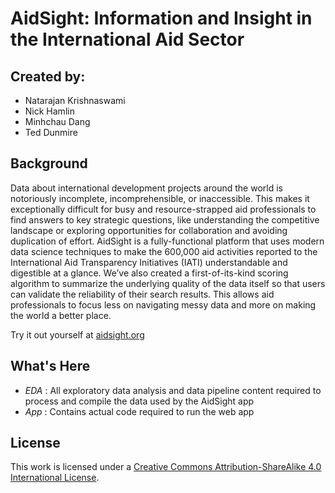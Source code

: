 # AidSight: Information and Insight in the International Aid Sector

## Created by:
- Natarajan Krishnaswami
-  Nick Hamlin
- Minhchau Dang
- Ted Dunmire

## Background
Data about international development projects around the world is notoriously incomplete, incomprehensible, or inaccessible.  This makes it exceptionally difficult for busy and resource-strapped aid professionals to find answers to key strategic questions, like understanding the competitive landscape or exploring opportunities for collaboration and avoiding duplication of effort.  AidSight is a fully-functional platform that uses modern data science techniques to make the 600,000 aid activities reported to the International Aid Transparency Initiatives (IATI) understandable and digestible at a glance.  We’ve also created a first-of-its-kind scoring algorithm to summarize the underlying quality of the data itself so that users can validate the reliability of their search results. This allows aid professionals to focus less on navigating messy data and more on making the world a better place.

Try it out yourself at [aidsight.org](http://www.aidsight.org)

## What's Here
- *EDA* : All exploratory data analysis and data pipeline content required to process and compile the data used by the AidSight app
- *App* : Contains actual code required to run the web app

## License
This work is licensed under a [Creative Commons Attribution-ShareAlike 4.0 International License](https://creativecommons.org/licenses/by-sa/4.0/).

